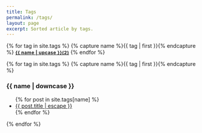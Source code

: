 ```yaml
---
title: Tags
permalink: /tags/
layout: page
excerpt: Sorted article by tags.
---
```


<style>
  .tag {
    font-weight: bold;
    font-size: 12px;
    letter-spacing: 0.5px;
  }
</style>

<p>
{% for tag in site.tags %}
  {% capture name %}{{ tag | first }}{% endcapture %}
  <a class="tag" href="#{{name | downcase | slugify}}">{{ name | upcase }}(2)</a>
{% endfor %}
</p>

{% for tag in site.tags %}
{% capture name %}{{ tag | first }}{% endcapture %}

  <h3 class="post-header" id="{{ name | downcase | slugify }}">
    {{ name | downcase }}
  </h3>

  <ul>
  {% for post in site.tags[name] %}
  <li>
      <a href="{{ post.url }}">{{ post.title | escape }}</a>
  </li>
  {% endfor %} 
  </ul>
{% endfor %}

